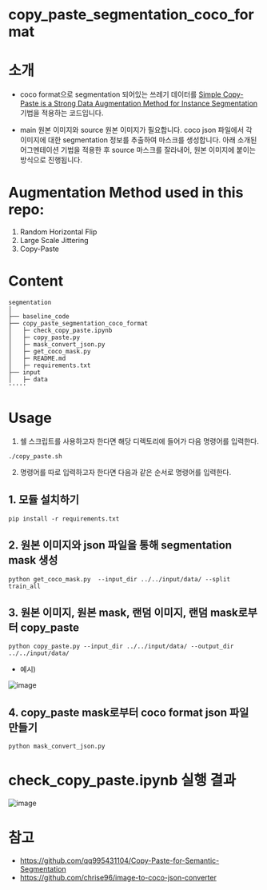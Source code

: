# copy_paste_segmentation_coco_format

# 소개
- coco format으로 segmentation 되어있는 쓰레기 데이터를 [Simple Copy-Paste is a Strong Data Augmentation Method for Instance Segmentation](https://arxiv.org/pdf/2012.07177v1.pdf) 기법을 적용하는 코드입니다. 

- main 원본 이미지와 source 원본 이미지가 필요합니다. coco json 파일에서 각 이미지에 대한 segmentation 정보를 추출하여 마스크를 생성합니다. 아래 소개된 어그멘테이션 기법을 적용한 후 source 마스크를 잘라내어, 원본 이미지에 붙이는 방식으로 진행됩니다.


# Augmentation Method used in this repo:
1. Random Horizontal Flip
2. Large Scale Jittering
3. Copy-Paste


# Content
```
segmentation
│
├── baseline_code
├── copy_paste_segmentation_coco_format
│   ├─ check_copy_paste.ipynb
│   ├─ copy_paste.py
│   ├─ mask_convert_json.py
│   ├─ get_coco_mask.py
│   ├─ README.md
│   ├─ requirements.txt
├── input
│   ├─ data
'''''

```


# Usage 

1. 쉘 스크립트를 사용하고자 한다면 해당 디렉토리에 들어가 다음 명령어를 입력한다.
```
./copy_paste.sh
```


2. 명령어를 따로 입력하고자 한다면 다음과 같은 순서로 명령어를 입력한다.
## 1. 모듈 설치하기
```
pip install -r requirements.txt
```


## 2. 원본 이미지와 json 파일을 통해 segmentation mask 생성
```
python get_coco_mask.py  --input_dir ../../input/data/ --split train_all
```


## 3. 원본 이미지, 원본 mask, 랜덤 이미지, 랜덤 mask로부터 copy_paste
```
python copy_paste.py --input_dir ../../input/data/ --output_dir ../../input/data/ 
```
- 예시)

![image](https://user-images.githubusercontent.com/63527907/139034387-1ec9d9c8-3dcd-4859-9f8a-5ead0fe54f40.png)


## 4. copy_paste mask로부터 coco format json 파일 만들기
```
python mask_convert_json.py
```


# check_copy_paste.ipynb 실행 결과

![image](https://user-images.githubusercontent.com/63527907/139034173-370fd30e-42dc-40c3-afe1-00ed559fbb2a.png)


# 참고
- https://github.com/qq995431104/Copy-Paste-for-Semantic-Segmentation
- https://github.com/chrise96/image-to-coco-json-converter


